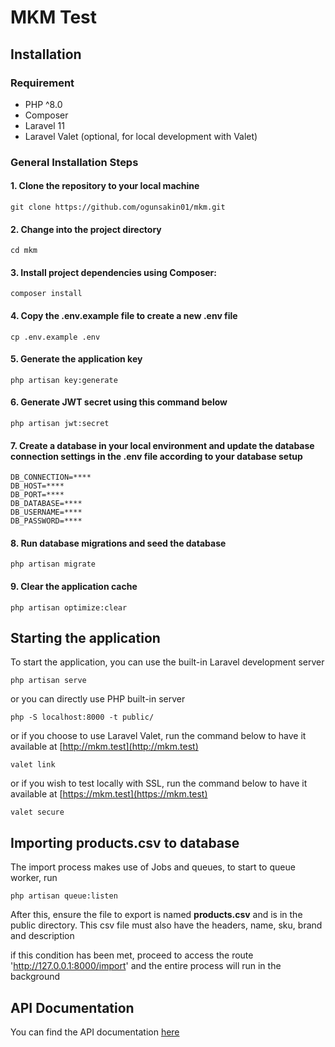 #  MKM Test
## Installation

### Requirement
- PHP ^8.0
- Composer
- Laravel 11
- Laravel Valet (optional, for local development with Valet)

### General Installation Steps

#### 1. Clone the repository to your local machine
```shell
git clone https://github.com/ogunsakin01/mkm.git
```

#### 2. Change into the project directory
```shell
cd mkm
```

#### 3. Install project dependencies using Composer:
```shell
composer install
```

#### 4. Copy the .env.example file to create a new .env file
```shell
cp .env.example .env
```

#### 5. Generate the application key
```shell
php artisan key:generate
```

#### 6. Generate JWT secret using this command below
```shell
php artisan jwt:secret
```

#### 7. Create a database in your local environment and update the database connection settings in the .env file according to your database setup
```dotenv
DB_CONNECTION=****
DB_HOST=****
DB_PORT=****
DB_DATABASE=****
DB_USERNAME=****
DB_PASSWORD=****
```

#### 8. Run database migrations and seed the database
```shell
php artisan migrate
```

#### 9. Clear the application cache
```shell
php artisan optimize:clear
```

## Starting the application
To start the application, you can use the built-in Laravel development server

```shell
php artisan serve
```
or you can directly use PHP built-in server
```shell
php -S localhost:8000 -t public/
```

or if you choose to use Laravel Valet, run the command below to have it available at [http://mkm.test](http://mkm.test)
```shell
valet link
```
or if you wish to test locally  with SSL, run the command below to have it available  at [https://mkm.test](https://mkm.test)
```shell
valet secure
```


## Importing products.csv to database
The import process makes use of Jobs and queues, to start to queue worker, run 

```shell
php artisan queue:listen
```

After this, ensure the file to export is named **products.csv** and is in the public directory.
This csv file must also have the headers, name, sku, brand and description 

if this condition has been met, proceed to access the route 'http://127.0.0.1:8000/import' and the entire process will run in the background

## API Documentation
You can find the API documentation [here](https://documenter.getpostman.com/view/3172372/2sA3Bn7D3L)

